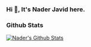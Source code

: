 ### Hi 👋, It's Nader Javid here.

### Github Stats

[![Nader's Github Stats](https://github-readme-stats.vercel.app/api?username=naderjavid&count_private=true&theme=default&show_icons=true)](https://github.com/naderjavid)
